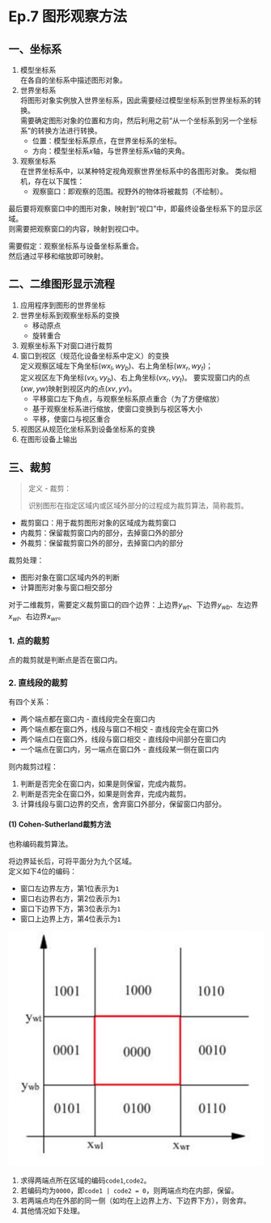 # Ep.7 图形观察方法

## 一、坐标系

1. 模型坐标系  
   在各自的坐标系中描述图形对象。
2. 世界坐标系  
   将图形对象实例放入世界坐标系，因此需要经过模型坐标系到世界坐标系的转换。  
   需要确定图形对象的位置和方向，然后利用之前“从一个坐标系到另一个坐标系”的转换方法进行转换。
   * 位置：模型坐标系原点，在世界坐标系的坐标。
   * 方向：模型坐标系$x$轴，与世界坐标系$x$轴的夹角。
3. 观察坐标系  
   在世界坐标系中，以某种特定视角观察世界坐标系中的各图形对象。
   类似相机，存在以下属性：
   * 观察窗口：即观察的范围。视野外的物体将被裁剪（不绘制）。

最后要将观察窗口中的图形对象，映射到“视口”中，即最终设备坐标系下的显示区域。  
则需要把观察窗口的内容，映射到视口中。

需要假定：观察坐标系与设备坐标系重合。  
然后通过平移和缩放即可映射。

## 二、二维图形显示流程

1. 应用程序到图形的世界坐标
2. 世界坐标系到观察坐标系的变换  
   * 移动原点
   * 旋转重合
3. 观察坐标系下对窗口进行裁剪
4. 窗口到视区（规范化设备坐标系中定义）的变换  
   定义观察区域左下角坐标$(wx_l, wy_b)$、右上角坐标$(wx_r, wy_t)$；  
   定义视区左下角坐标$(vx_l,vy_b)$、右上角坐标$(vx_r,vy_t)$。
   要实现窗口内的点$(xw,yw)$映射到视区内的点$(xv,yv)$。
   * 平移窗口左下角点，与观察坐标系原点重合（为了方便缩放）
   * 基于观察坐标系进行缩放，使窗口变换到与视区等大小
   * 平移，使窗口与视区重合
5. 视图区从规范化坐标系到设备坐标系的变换
6. 在图形设备上输出

## 三、裁剪

> 定义 - 裁剪：
>
> 识别图形在指定区域内或区域外部分的过程成为裁剪算法，简称裁剪。

* 裁剪窗口：用于裁剪图形对象的区域成为裁剪窗口
* 内裁剪：保留裁剪窗口内的部分，去掉窗口外的部分
* 外裁剪：保留裁剪窗口外的部分，去掉窗口内的部分

裁剪处理：

* 图形对象在窗口区域内外的判断
* 计算图形对象与窗口相交部分

对于二维裁剪，需要定义裁剪窗口的四个边界：上边界$y_{wt}$、下边界$y_{wb}$、左边界$x_{wl}$、右边界$x_{wr}$。

### 1. 点的裁剪

点的裁剪就是判断点是否在窗口内。

### 2. 直线段的裁剪

有四个关系：

* 两个端点都在窗口内 - 直线段完全在窗口内
* 两个端点都在窗口外，线段与窗口不相交 - 直线段完全在窗口外
* 两个端点口在窗口外，线段与窗口相交 - 直线段中间部分在窗口内
* 一个端点在窗口内，另一端点在窗口外 - 直线段某一侧在窗口内

则内裁剪过程：

1. 判断是否完全在窗口内，如果是则保留，完成内裁剪。
2. 判断是否完全在窗口外，如果是则舍弃，完成内裁剪。
3. 计算线段与窗口边界的交点，舍弃窗口外部分，保留窗口内部分。

#### (1) Cohen-Sutherland裁剪方法

也称编码裁剪算法。

将边界延长后，可将平面分为九个区域。  
定义如下4位的编码：

* 窗口左边界左方，第1位表示为`1`
* 窗口右边界右方，第2位表示为`1`
* 窗口下边界下方，第3位表示为`1`
* 窗口上边界上方，第4位表示为`1`

![图 1](images/7-Graphic_Observation--10-20_09-35-08.png)

1. 求得两端点所在区域的编码`code1`,`code2`。
2. 若编码均为`0000`，即`code1 | code2 = 0`，则两端点均在内部，保留。
3. 若两端点均在外部的同一侧（如均在上边界上方、下边界下方），则舍弃。
4. 其他情况如下处理。